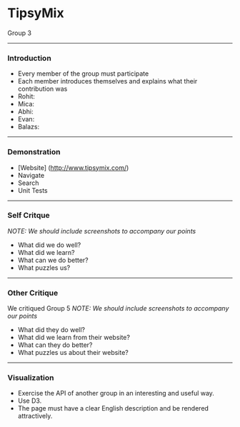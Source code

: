 # TipsyMix 

Group 3

---

### Introduction

- Every member of the group must participate
- Each member introduces themselves and explains what their contribution was
- Rohit: 
- Mica: 
- Abhi:
- Evan:
- Balazs: 

---

### Demonstration

- [Website] (http://www.tipsymix.com/)
- Navigate
- Search
- Unit Tests

---

### Self Critque

*NOTE: We should include screenshots to accompany our points*

- What did we do well?
- What did we learn?
- What can we do better?
- What puzzles us?

---

### Other Critique

We critiqued Group 5
*NOTE: We should include screenshots to accompany our points*

- What did they do well?
- What did we learn from their website?
- What can they do better?
- What puzzles us about their website?

---

### Visualization

- Exercise the API of another group in an interesting and useful way.
- Use D3.
- The page must have a clear English description and be rendered attractively.


